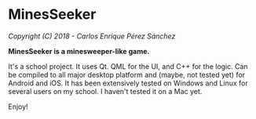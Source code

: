 # MinesSeeker

*Copyright (C) 2018 - Carlos Enrique Pérez Sánchez*

**MinesSeeker is a minesweeper-like game.**


It's a school project. It uses Qt. QML for the UI, and C++ for the logic. Can be compiled to all major desktop platform and (maybe, not tested yet) for Android and iOS. It has been extensively tested on Windows and Linux for several users on my school. I haven't tested it on a Mac yet.

Enjoy!